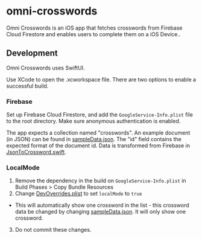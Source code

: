 # omni-crosswords
Omni Crosswords is an iOS app that fetches crosswords from Firebase Cloud Firestore and enables users to complete them on a iOS Device..

## Development
Omni Crosswords uses SwiftUI. 

Use XCode to open the .xcworkspace file. There are two options to enable a successful build.

### Firebase
Set up Firebase Cloud Firestore, and add the `GoogleService-Info.plist` file to the root directory. Make sure anonymous authentication is enabled.

The app expects a collection named "crosswords". An example document (in JSON) can be found in [sampleData.json](crosswords/sampleData.json). The "id" field contains the expected format of the document id. Data is transformed from Firebase in [JsonToCrossword.swift](crosswords/Firebase/JsonToCrossword.swift).

### LocalMode
1. Remove the dependency in the build on `GoogleService-Info.plist` in Build Phases > Copy Bundle Resources
2. Change [DevOverrides.plist](crosswords/DevOverrides.plist) to set `localMode` to `true`
  * This will automatically show one crossword in the list - this crossword data be changed by changing [sampleData.json](crosswords/sampleData.json). It will only show one crossword.
3. Do not commit these changes.
